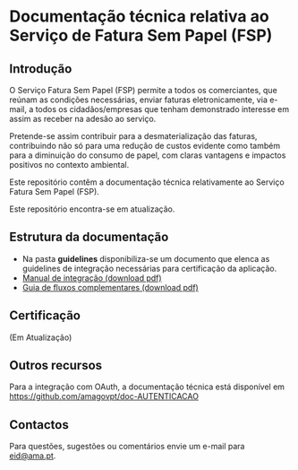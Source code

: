 # Documentação técnica relativa ao Serviço de Fatura Sem Papel (FSP)


## Introdução

O Serviço Fatura Sem Papel (FSP) permite a todos os comerciantes, que reúnam as condições necessárias, enviar faturas eletronicamente, via e-mail, a todos os cidadãos/empresas que tenham demonstrado interesse em assim as receber na adesão ao serviço.

Pretende-se assim contribuir para a desmaterialização das faturas, contribuindo não só para uma redução de custos evidente como também para a diminuição do consumo de papel, com claras vantagens e impactos positivos no contexto ambiental.

Este repositório contêm a documentação técnica relativamente ao Serviço Fatura Sem Papel (FSP).

Este repositório encontra-se em atualização.

## Estrutura da documentação
* Na pasta **guidelines** disponibiliza-se um documento que elenca as guidelines de integração necessárias para certificação da aplicação.
* [Manual de integração (download pdf)](https://amagovpt.github.io/doc-FSP/AMA&#32;-&#32;FSP&#32;Documento&#32;de&#32;integração.pdf)
* [Guia de fluxos complementares (download pdf)](https://amagovpt.github.io/doc-FSP/AMA&#32;-&#32;FSP&#32;Guia&#32;de&#32;Fluxos&#32;Complementares.pdf)


## Certificação

(Em Atualização)

## Outros recursos
Para a integração com OAuth, a documentação técnica está disponível em https://github.com/amagovpt/doc-AUTENTICACAO


## Contactos
Para questões, sugestões ou comentários envie um e-mail para eid@ama.pt.